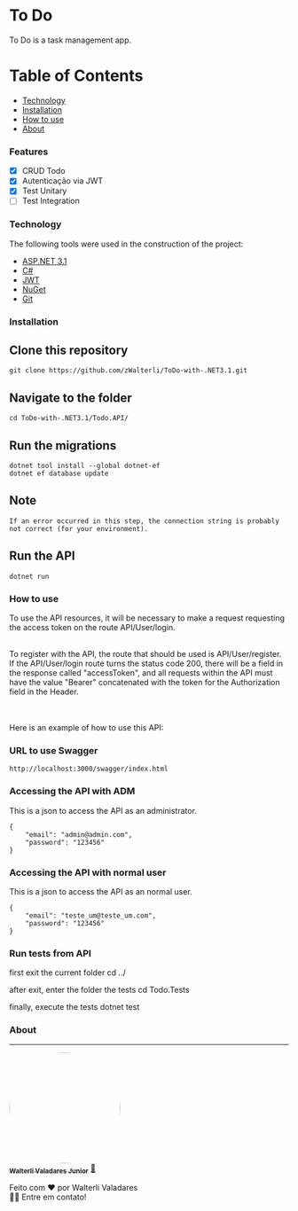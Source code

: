 # To Do
To Do is a task management app.

Table of Contents
=================
<!--ts-->
   * [Technology](#technology)
   * [Installation](#installation)
   * [How to use](#how-to-use)
   * [About](#about)
<!--te-->

### Features

- [x] CRUD Todo
- [x] Autenticação via JWT
- [x] Test Unitary
- [ ] Test Integration

### Technology
The following tools were used in the construction of the project:

- [ASP.NET 3.1](https://dotnet.microsoft.com/en-us/download/dotnet/3.1)
- [C#](https://docs.microsoft.com/pt-br/dotnet/csharp/)
- [JWT](https://jwt.io/)
- [NuGet](https://www.nuget.org/)
- [Git](https://github.com/)

### Installation

## Clone this repository
    git clone https://github.com/zWalterli/ToDo-with-.NET3.1.git

## Navigate to the folder
    cd ToDo-with-.NET3.1/Todo.API/

## Run the migrations
    dotnet tool install --global dotnet-ef
    dotnet ef database update

## Note
    If an error occurred in this step, the connection string is probably not correct (for your environment).
    
## Run the API
    dotnet run

### How to use

To use the API resources, it will be necessary to make a request requesting the access token on the route API/User/login.

</br>
To register with the API, the route that should be used is API/User/register.

</br>
If the API/User/login route turns the status code 200, there will be a field in the response called "accessToken", and all requests within the API must have the value "Bearer" concatenated with the token for the Authorization field in the Header.

</br></br>
Here is an example of how to use this API:

### URL to use Swagger

    http://localhost:3000/swagger/index.html


### Accessing the API with ADM

This is a json to access the API as an administrator.

    {
        "email": "admin@admin.com",
        "password": "123456"
    }

### Accessing the API with normal user

This is a json to access the API as an normal user.

    {
        "email": "teste_um@teste_um.com",
        "password": "123456"
    }


### Run tests from API

first exit the current folder
    cd ../

after exit, enter the folder the tests
    cd Todo.Tests

finally, execute the tests
    dotnet test
### About
---

<a href="https://www.linkedin.com/in/walterli-valadares-j%C3%BAnior-39807a165/" target="_blank">
 <img style="border-radius: 50%;" src="https://avatars.githubusercontent.com/u/46723190?s=460&u=9e52942eb8201675f594e1b24eae0afa22f1aef3&v=4" width="200px;" alt=""/>
 <br />
 <sub><b>Walterli Valadares Junior</b></sub></a> <a href="https://www.linkedin.com/in/walterli-valadares-j%C3%BAnior-39807a165/" title="Linkdlin">🚀</a>


Feito com ❤️ por Walterli Valadares
<br />👋🏽 Entre em contato!
